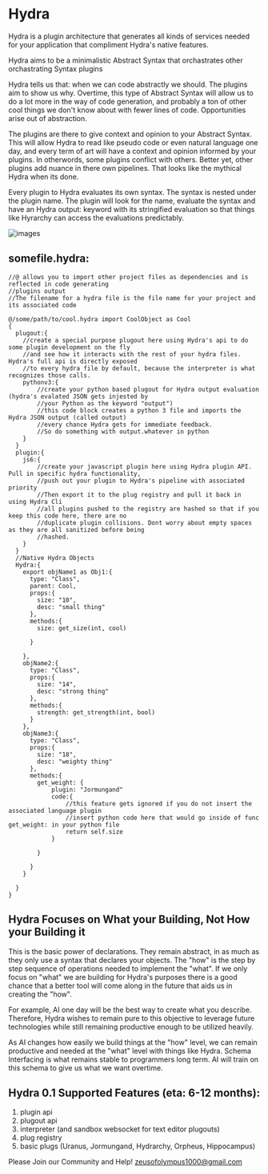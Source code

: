 # Hydra 
Hydra is a plugin architecture that generates all kinds of services needed for your application that compliment Hydra's native features.

Hydra aims to be a minimalistic Abstract Syntax that orchastrates other orchastrating Syntax plugins

Hydra tells us that: when we can code abstractly we should. The plugins aim to show us why. Overtime, this type of Abstract Syntax will allow us to do a lot more in the way of code generation, and probably a ton of other cool things we don't know about with fewer lines of code. Opportunities arise out of abstraction.

The plugins are there to give context and opinion to your Abstract Syntax. This will allow Hydra to read like pseudo code or even natural language one day, and every term of art will have a context and opinion informed by your plugins. In otherwords, some plugins conflict with others. Better yet, other plugins add nuance in there own pipelines. That looks like the mythical Hydra when its done.

Every plugin to Hydra evaluates its own syntax. The syntax is nested under the plugin name. The plugin will look for the name, evaluate the syntax and have an Hydra output: keyword with its stringified evaluation so that things like Hyrarchy can access the evaluations predictably.

![images](https://user-images.githubusercontent.com/107733608/175181009-7d7129b8-465b-46c9-853a-3f3d5d644cd0.jpg)


## somefile.hydra:
    //@ allows you to import other project files as dependencies and is reflected in code generating 
    //plugins output
    //The filename for a hydra file is the file name for your project and its associated code
    
    @/some/path/to/cool.hydra import CoolObject as Cool   
    {
      plugout:{
        //create a special purpose plugout here using Hydra's api to do some plugin development on the fly
        //and see how it interacts with the rest of your hydra files. Hydra's full api is directly exposed
        //to every hydra file by default, because the interpreter is what recognizes those calls.
        pythonv3:{
            //create your python based plugout for Hydra output evaluation (hydra's evalated JSON gets injested by 
            //your Python as the keyword "output")
            //this code block creates a python 3 file and imports the Hydra JSON output (called output) 
            //every chance Hydra gets for immediate feedback.
            //So do something with output.whatever in python
        }
      }
      plugin:{
        js6:{
            //create your javascript plugin here using Hydra plugin API. Pull in specific hydra functionality,
            //push out your plugin to Hydra's pipeline with associated priority
            //Then export it to the plug registry and pull it back in using Hydra Cli
            //all plugins pushed to the registry are hashed so that if you keep this code here, there are no
            //duplicate plugin collisions. Dont worry about empty spaces as they are all sanitized before being
            //hashed.
        }
      }
      //Native Hydra Objects
      Hydra:{
        export objName1 as Obj1:{
          type: "Class",
          parent: Cool,
          props:{
            size: "10",
            desc: "small thing"
          },
          methods:{
            size: get_size(int, cool)

          }

        },
        objName2:{
          type: "Class",
          props:{
            size: "14",
            desc: "strong thing"
          },
          methods:{
            strength: get_strength(int, bool)
          }
        },
        objName3:{
          type: "Class",
          props:{
            size: "18",
            desc: "weighty thing"
          },
          methods:{
            get_weight: {
                plugin: "Jormungand"
                code:{
                    //this feature gets ignored if you do not insert the associated language plugin
                    //insert python code here that would go inside of func get_weight: in your python file
                    return self.size
                }

            }
            
          }
        }

      }
    }
    
## Hydra Focuses on What your Building, Not How your Building it
This is the basic power of declarations. They remain abstract, in as much as they only use a syntax that declares your objects. 
The "how" is the step by step sequence of operations needed to implement the "what". If we only focus on "what" we are building
for Hydra's purposes there is a good chance that a better tool will come along in the future that aids us in creating the "how".

For example, AI one day will be the best way to create what you describe. Therefore, Hydra wishes to remain pure to this objective
to leverage future technologies while still remaining productive enough to be utilized heavily.

As AI changes how easily we build things at the "how" level, we can remain productive and needed at the "what" level with things like Hydra.
Schema Interfacing is what remains stable to programmers long term. AI will train on this schema to give us what we want overtime.

## Hydra 0.1 Supported Features (eta: 6-12 months):
1. plugin api
2. plugout api
3. interpreter (and sandbox websocket for text editor plugouts)
4. plug registry
5. basic plugs (Uranus, Jormungand, Hydrarchy, Orpheus, Hippocampus)

Please Join our Community and Help!
zeusofolympus1000@gmail.com
